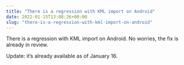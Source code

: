 ```yaml
---
title: "There is a regression with KML import on Android"
date: 2022-01-15T13:08:26+00:00
slug: "there-is-a-regression-with-kml-import-on-android"
---
```


There is a regression with KML import on Android. No worries, the fix is already in review.

Update: it’s already available as of January 16.
